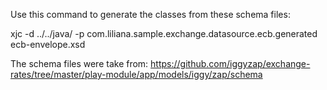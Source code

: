 Use this command to generate the classes from these schema files:

xjc -d ../../java/ -p com.liliana.sample.exchange.datasource.ecb.generated ecb-envelope.xsd

The schema files were take from:
https://github.com/iggyzap/exchange-rates/tree/master/play-module/app/models/iggy/zap/schema
